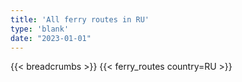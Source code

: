 ```yaml
---
title: 'All ferry routes in RU'
type: 'blank'
date: "2023-01-01"
---
```


{{< breadcrumbs >}}
{{< ferry_routes country=RU >}}
